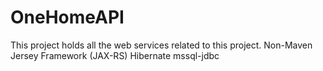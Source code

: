 # OneHomeAPI
This project holds all the web services related to this project.
Non-Maven
Jersey Framework (JAX-RS)
Hibernate
mssql-jdbc
